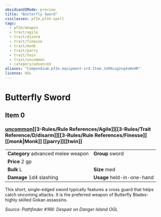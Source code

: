 ```yaml
---
obsidianUIMode: preview
title: "Butterfly Sword"
cssclasses: pf2e,pf2e-spell
tags:
  - pf2e/weapon
  - trait/agile
  - trait/disarm
  - trait/finesse
  - trait/monk
  - trait/parry
  - trait/twin
  - trait/uncommon
  - category/advanced
aliases: "Compendium.pf2e.equipment-srd.Item.JuR0cug2xq4sWxHR"
license: OGL
---
```

# Butterfly Sword
## Item 0
### [uncommon](uncommon.md "Uncommon Rarity Trait")[[3-Rules/Rule References/Agile]][[3-Rules/Trait Reference/D/disarm]][[3-Rules/Rule References/Finesse]][[monk|Monk]] [[parry]][[twin]]

|  |  |
| -- | -- |
| **Category** advanced melee weapon | **Group** sword |
| **Price** 2 gp |  |
| **Bulk** L | **Size** med |
| **Damage** 1d4 slashing  | **Usage** held-in-one-hand |



This short, single-edged sword typically features a cross guard that helps catch oncoming attacks. It is the preferred weapon of Butterfly Blades-highly skilled Gokan assassins.

*Source: Pathfinder #166: Despair on Danger Island*
*OGL*